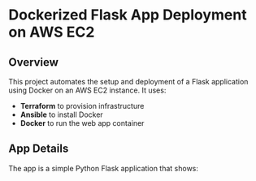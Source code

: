 # Dockerized Flask App Deployment on AWS EC2

## Overview
This project automates the setup and deployment of a Flask application using Docker on an AWS EC2 instance. It uses:
- **Terraform** to provision infrastructure
- **Ansible** to install Docker
- **Docker** to run the web app container

## App Details
The app is a simple Python Flask application that shows:

